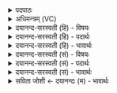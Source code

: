 <details><summary>पदपाठः</summary>

आ॒जुह्वा॒नेत्या॒ऽजुह्वा॑ना। सर॑स्वती। इन्द्रा॑य। इ॒न्द्रि॒याणि॑। वी॒र्य᳖म्। इडा॑भिः। अ॒श्विनौ॑। इष॑म्। सम्। ऊर्ज्ज॑म्। सम्। र॒यिम्। द॒धुः॒। ५८।
</details>

<details><summary>अधिमन्त्रम् (VC)</summary>

- अश्विसरस्वतीन्द्रा देवताः
- विदर्भिर्ऋषिः
- निचृदनुष्टुप्
- गान्धारः
</details>

<details><summary>दयानन्द-सरस्वती (हि) - विषयः</summary>

फिर उसी विषय को अगले मन्त्र में कहा है ॥
</details>

<details><summary>दयानन्द-सरस्वती (हि) - पदार्थः</summary>

पदार्थान्वयभाषाः -  (आजुह्वाना) सब ओर से प्रशंसा की हुई (सरस्वती) उत्तम ज्ञानवती स्त्री (इन्द्राय) परमैश्वर्य्ययुक्त पति के लिये (इन्द्रियाणि) श्रोत्र आदि इन्द्रिय वा ऐश्वर्य्य उत्पन्न करनेहारे सुवर्ण आदि पदार्थों और (वीर्यम्) शरीर में बल के करनेहारे घृतादि का तथा (अश्विनौ) सूर्य-चन्द्र के सदृश वैद्यकविद्या के कार्य में प्रकाशमान वैद्यजन (इडाभिः) अति उत्तम औषधियों के साथ (इषम्) अन्न आदि पदार्थ (समूर्जम्) उत्तम पराक्रम और (रयिम्) उत्तम धर्मश्री को (संदधुः) सम्यक् धारण करें ॥५८ ॥
</details>

<details><summary>दयानन्द-सरस्वती (हि) - भावार्थः</summary>

भावार्थभाषाः -  वे ही उत्तम विद्यावान् हैं, जो मनुष्य के रोगों का नाश करके शरीर और आत्मा के बल को बढ़ाते हैं, वही पतिव्रता स्त्री जाननी चाहिये कि जो पति के सुख के लिये धन और घृत आदि वस्तु धर रखती है ॥५८ ॥
</details>

<details><summary>दयानन्द-सरस्वती (सं) - विषयः</summary>

पुनस्तमेव विषयमाह ॥
</details>

<details><summary>दयानन्द-सरस्वती (सं) - पदार्थः</summary>

पदार्थान्वयभाषाः -  आजुह्वाना सरस्वतीन्द्रायेन्द्रियाणि वीर्यं चाश्विनाविडाभिरोषधिभिरिषं समूर्जं रयिं च संदधुः ॥५८ ॥
</details>

<details><summary>दयानन्द-सरस्वती (सं) - भावार्थः</summary>

भावार्थभाषाः -  त एव विद्यावन्तः सन्ति ये मनुष्याणां रोगान् नाशयित्वा शरीरात्मबलमुन्नयन्ति। सैव पतिव्रता स्त्री ज्ञेया या पत्युः सुखाय धनघृतादि वस्तु स्थापयति ॥५८ ॥
</details>

<details><summary>सविता जोशी ← दयानन्दः (म) - भावार्थः</summary>

भावार्थभाषाः -  माणसांच्या रोगांचा नाश करून शरीर व आत्म्याचे बल वाढवितात तेच खरे विद्वान वैद्य असतात. जी पतीच्या सुखासाठी धन व घृत इत्यादी वस्तू संग्रहित करते तीच खरी पतिव्रता स्री होय.
</details>